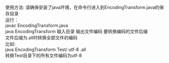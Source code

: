 使用方法:
    请确保安装了java环境，在命令行进入到EncodingTransform.java的保存目录  
    运行：  
    javac EncodingTransform.java  
    java EncodingTransform 输入目录 输出文件编码 要转换编码的文件后缀  
    文件后缀为.all时转换全部文件的编码  
比如:  
    java EncodingTransform Test/ utf-8 .all  
    转换Test目录下的所有文件编码为utf-8  
